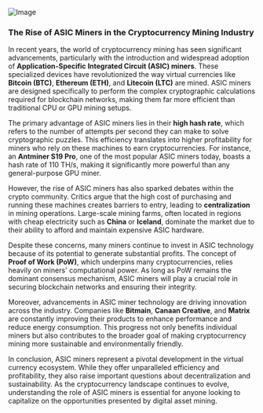
![Image](https://github.com/user-attachments/assets/31692037-0104-4703-abd1-696b6a7dd41b)
### The Rise of ASIC Miners in the Cryptocurrency Mining Industry

In recent years, the world of cryptocurrency mining has seen significant advancements, particularly with the introduction and widespread adoption of **Application-Specific Integrated Circuit (ASIC) miners**. These specialized devices have revolutionized the way virtual currencies like **Bitcoin (BTC)**, **Ethereum (ETH)**, and **Litecoin (LTC)** are mined. ASIC miners are designed specifically to perform the complex cryptographic calculations required for blockchain networks, making them far more efficient than traditional CPU or GPU mining setups.

The primary advantage of ASIC miners lies in their **high hash rate**, which refers to the number of attempts per second they can make to solve cryptographic puzzles. This efficiency translates into higher profitability for miners who rely on these machines to earn cryptocurrencies. For instance, an **Antminer S19 Pro**, one of the most popular ASIC miners today, boasts a hash rate of 110 TH/s, making it significantly more powerful than any general-purpose GPU miner.

However, the rise of ASIC miners has also sparked debates within the crypto community. Critics argue that the high cost of purchasing and running these machines creates barriers to entry, leading to **centralization** in mining operations. Large-scale mining farms, often located in regions with cheap electricity such as **China** or **Iceland**, dominate the market due to their ability to afford and maintain expensive ASIC hardware.

Despite these concerns, many miners continue to invest in ASIC technology because of its potential to generate substantial profits. The concept of **Proof of Work (PoW)**, which underpins many cryptocurrencies, relies heavily on miners' computational power. As long as PoW remains the dominant consensus mechanism, ASIC miners will play a crucial role in securing blockchain networks and ensuring their integrity.

Moreover, advancements in ASIC miner technology are driving innovation across the industry. Companies like **Bitmain**, **Canaan Creative**, and **Matrix** are constantly improving their products to enhance performance and reduce energy consumption. This progress not only benefits individual miners but also contributes to the broader goal of making cryptocurrency mining more sustainable and environmentally friendly.

In conclusion, ASIC miners represent a pivotal development in the virtual currency ecosystem. While they offer unparalleled efficiency and profitability, they also raise important questions about decentralization and sustainability. As the cryptocurrency landscape continues to evolve, understanding the role of ASIC miners is essential for anyone looking to capitalize on the opportunities presented by digital asset mining.